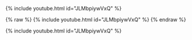 

{% include youtube.html id="JLMbpiywVxQ" %}





{% raw %} {% include youtube.html id="JLMbpiywVxQ" %}
{% endraw %}

{% include youtube.html id="JLMbpiywVxQ" %}

